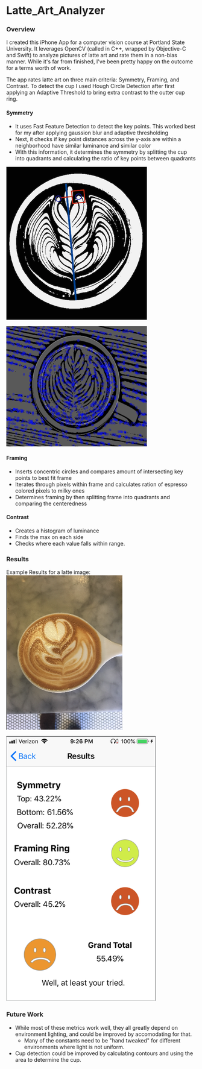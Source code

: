 # Latte_Art_Analyzer

### Overview
I created this iPhone App for a computer vision course at Portland State University. 
It leverages OpenCV (called in C++, wrapped by Objective-C and Swift) to analyze pictures of latte art and rate them in a non-bias manner.
While it's far from finished, I've been pretty happy on the outcome for a terms worth of work. 

The app rates latte art on three main criteria: Symmetry, Framing, and Contrast.
To detect the cup I used Hough Circle Detection after first applying an Adaptive Threshold to bring extra contrast to the outter cup ring.

#### Symmetry
* It uses Fast Feature Detection to detect the key points. This worked best for my after applying gaussion blur and adaptive thresholding
* Next, it checks if key point distances across the y-axis are within a neighborhood have similar luminance and similar color
* With this information, it determines the symmetry by splitting the cup into quadrants and calculating the ratio of key points between quadrants <br>

![An example of what the latte art looks like after applying adaptive thresholding and comparing keypoints across the y-axis.](https://raw.githubusercontent.com/ColeoCofer/Latte_Art_Analyzer/master/Images/sym.png)

![Finding key points, the outter cup ring, and the inner cup ring that circles the latte art.](https://raw.githubusercontent.com/ColeoCofer/Latte_Art_Analyzer/master/Images/adaptiveThresholdKeyPoints.png)

#### Framing
* Inserts concentric circles and compares amount of intersecting key points to best fit frame
* Iterates through pixels within frame and calculates ration of espresso colored pixels to milky ones
* Determines framing by then splitting frame into quadrants and comparing the centeredness

#### Contrast
* Creates a histogram of luminance
* Finds the max on each side
* Checks where each value falls within range.


### Results
Example Results for a latte image:<br>
![Test latte art image.](https://raw.githubusercontent.com/ColeoCofer/Latte_Art_Analyzer/master/Images/test1.png)

![Results from App.](https://raw.githubusercontent.com/ColeoCofer/Latte_Art_Analyzer/master/Images/sampleResults.png)

### Future Work
* While most of these metrics work well, they all greatly depend on environment lighting, and could be improved by accomodating for that. 
  * Many of the constants need to be "hand tweaked" for different environments where light is not uniform.
* Cup detection could be improved by calculating contours and using the area to determine the cup.
